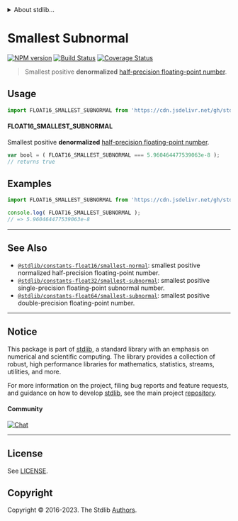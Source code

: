 <!--

@license Apache-2.0

Copyright (c) 2018 The Stdlib Authors.

Licensed under the Apache License, Version 2.0 (the "License");
you may not use this file except in compliance with the License.
You may obtain a copy of the License at

   http://www.apache.org/licenses/LICENSE-2.0

Unless required by applicable law or agreed to in writing, software
distributed under the License is distributed on an "AS IS" BASIS,
WITHOUT WARRANTIES OR CONDITIONS OF ANY KIND, either express or implied.
See the License for the specific language governing permissions and
limitations under the License.

-->


<details>
  <summary>
    About stdlib...
  </summary>
  <p>We believe in a future in which the web is a preferred environment for numerical computation. To help realize this future, we've built stdlib. stdlib is a standard library, with an emphasis on numerical and scientific computation, written in JavaScript (and C) for execution in browsers and in Node.js.</p>
  <p>The library is fully decomposable, being architected in such a way that you can swap out and mix and match APIs and functionality to cater to your exact preferences and use cases.</p>
  <p>When you use stdlib, you can be absolutely certain that you are using the most thorough, rigorous, well-written, studied, documented, tested, measured, and high-quality code out there.</p>
  <p>To join us in bringing numerical computing to the web, get started by checking us out on <a href="https://github.com/stdlib-js/stdlib">GitHub</a>, and please consider <a href="https://opencollective.com/stdlib">financially supporting stdlib</a>. We greatly appreciate your continued support!</p>
</details>

# Smallest Subnormal

[![NPM version][npm-image]][npm-url] [![Build Status][test-image]][test-url] [![Coverage Status][coverage-image]][coverage-url] <!-- [![dependencies][dependencies-image]][dependencies-url] -->

> Smallest positive **denormalized** [half-precision floating-point number][half-precision-floating-point-format].



<section class="usage">

## Usage

<!-- eslint-disable id-length -->

```javascript
import FLOAT16_SMALLEST_SUBNORMAL from 'https://cdn.jsdelivr.net/gh/stdlib-js/constants-float16-smallest-subnormal@v0.1.0-deno/mod.js';
```

#### FLOAT16_SMALLEST_SUBNORMAL

Smallest positive **denormalized** [half-precision floating-point number][half-precision-floating-point-format].

<!-- eslint-disable id-length -->

```javascript
var bool = ( FLOAT16_SMALLEST_SUBNORMAL === 5.960464477539063e-8 );
// returns true
```

</section>

<!-- /.usage -->

<section class="examples">

## Examples

<!-- TODO: better example -->

<!-- eslint no-undef: "error" -->

<!-- eslint-disable id-length -->

```javascript
import FLOAT16_SMALLEST_SUBNORMAL from 'https://cdn.jsdelivr.net/gh/stdlib-js/constants-float16-smallest-subnormal@v0.1.0-deno/mod.js';

console.log( FLOAT16_SMALLEST_SUBNORMAL );
// => 5.960464477539063e-8
```

</section>

<!-- /.examples -->

<!-- Section for related `stdlib` packages. Do not manually edit this section, as it is automatically populated. -->

<section class="related">

* * *

## See Also

-   <span class="package-name">[`@stdlib/constants-float16/smallest-normal`][@stdlib/constants/float16/smallest-normal]</span><span class="delimiter">: </span><span class="description">smallest positive normalized half-precision floating-point number.</span>
-   <span class="package-name">[`@stdlib/constants-float32/smallest-subnormal`][@stdlib/constants/float32/smallest-subnormal]</span><span class="delimiter">: </span><span class="description">smallest positive single-precision floating-point subnormal number.</span>
-   <span class="package-name">[`@stdlib/constants-float64/smallest-subnormal`][@stdlib/constants/float64/smallest-subnormal]</span><span class="delimiter">: </span><span class="description">smallest positive double-precision floating-point number.</span>

</section>

<!-- /.related -->

<!-- Section for all links. Make sure to keep an empty line after the `section` element and another before the `/section` close. -->


<section class="main-repo" >

* * *

## Notice

This package is part of [stdlib][stdlib], a standard library with an emphasis on numerical and scientific computing. The library provides a collection of robust, high performance libraries for mathematics, statistics, streams, utilities, and more.

For more information on the project, filing bug reports and feature requests, and guidance on how to develop [stdlib][stdlib], see the main project [repository][stdlib].

#### Community

[![Chat][chat-image]][chat-url]

---

## License

See [LICENSE][stdlib-license].


## Copyright

Copyright &copy; 2016-2023. The Stdlib [Authors][stdlib-authors].

</section>

<!-- /.stdlib -->

<!-- Section for all links. Make sure to keep an empty line after the `section` element and another before the `/section` close. -->

<section class="links">

[npm-image]: http://img.shields.io/npm/v/@stdlib/constants-float16-smallest-subnormal.svg
[npm-url]: https://npmjs.org/package/@stdlib/constants-float16-smallest-subnormal

[test-image]: https://github.com/stdlib-js/constants-float16-smallest-subnormal/actions/workflows/test.yml/badge.svg?branch=v0.1.0
[test-url]: https://github.com/stdlib-js/constants-float16-smallest-subnormal/actions/workflows/test.yml?query=branch:v0.1.0

[coverage-image]: https://img.shields.io/codecov/c/github/stdlib-js/constants-float16-smallest-subnormal/main.svg
[coverage-url]: https://codecov.io/github/stdlib-js/constants-float16-smallest-subnormal?branch=main

<!--

[dependencies-image]: https://img.shields.io/david/stdlib-js/constants-float16-smallest-subnormal.svg
[dependencies-url]: https://david-dm.org/stdlib-js/constants-float16-smallest-subnormal/main

-->

[chat-image]: https://img.shields.io/gitter/room/stdlib-js/stdlib.svg
[chat-url]: https://app.gitter.im/#/room/#stdlib-js_stdlib:gitter.im

[stdlib]: https://github.com/stdlib-js/stdlib

[stdlib-authors]: https://github.com/stdlib-js/stdlib/graphs/contributors

[umd]: https://github.com/umdjs/umd
[es-module]: https://developer.mozilla.org/en-US/docs/Web/JavaScript/Guide/Modules

[deno-url]: https://github.com/stdlib-js/constants-float16-smallest-subnormal/tree/deno
[umd-url]: https://github.com/stdlib-js/constants-float16-smallest-subnormal/tree/umd
[esm-url]: https://github.com/stdlib-js/constants-float16-smallest-subnormal/tree/esm
[branches-url]: https://github.com/stdlib-js/constants-float16-smallest-subnormal/blob/main/branches.md

[stdlib-license]: https://raw.githubusercontent.com/stdlib-js/constants-float16-smallest-subnormal/main/LICENSE

[half-precision-floating-point-format]: https://en.wikipedia.org/wiki/Half-precision_floating-point_format

<!-- <related-links> -->

[@stdlib/constants/float16/smallest-normal]: https://github.com/stdlib-js/constants-float16-smallest-normal/tree/deno

[@stdlib/constants/float32/smallest-subnormal]: https://github.com/stdlib-js/constants-float32-smallest-subnormal/tree/deno

[@stdlib/constants/float64/smallest-subnormal]: https://github.com/stdlib-js/constants-float64-smallest-subnormal/tree/deno

<!-- </related-links> -->

</section>

<!-- /.links -->
